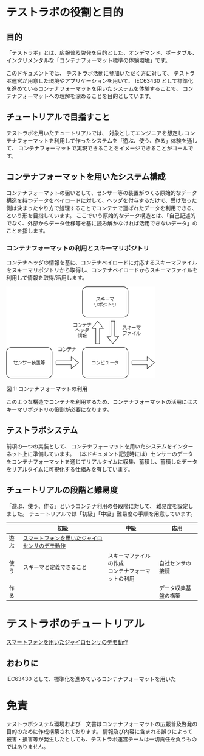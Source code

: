 # テストラボの役割と目的

## 目的

「テストラボ」とは、広報普及啓発を目的とした、オンデマンド、ポータブル、インクリメンタルな「コンテナフォーマット標準の体験環境」です。

このドキュメントでは、
テストラボ活動に参加いただく方に対して、
テストラボ運営が用意した環境やアプリケーションを用いて、
IEC63430 として標準化を進めているコンテナフォーマットを用いたシステムを体験することで、
コンテナフォーマットへの理解を深めることを目的としています。

## チュートリアルで目指すこと

テストラボを用いたチュートリアルでは、
対象としてエンジニアを想定し
コンテナフォーマットを利用して作ったシステムを「遊ぶ、使う、作る」体験を通して、
コンテナフォーマットで実現できることをイメージできることがゴールです。

## コンテナフォーマットを用いたシステム構成

コンテナフォーマットの狙いとして、センサー等の装置がつくる原始的なデータ構造を持つデータをペイロードに対して、ヘッダを付与するだけで、受け取った側は決まったやり方で処理することでコンテナで運ばれたデータを利用できる、という形を目指しています。
ここでいう原始的なデータ構造とは、「自己記述的でなく、外部からデータ仕様等を基に読み解かなければ活用できないデータ」のことを指します。

### コンテナフォーマットの利用とスキーマリポジトリ

コンテナヘッダの情報を基に、コンテナペイロードに対応するスキーマファイルをスキーマリポジトリから取得し、コンテナペイロードからスキーマファイルを利用して情報を取得/活用します。

![コンテナフォーマットの利用](./figures/container_usecase.drawio.png)

図 1: コンテナフォーマットの利用

このような構造でコンテナを利用するため、コンテナフォーマットの活用にはスキーマリポジトリの役割が必要になります。

## テストラボシステム

前項の一つの実装として、
コンテナフォーマットを用いたシステムをインターネット上に準備しています。
（本ドキュメント記述時には）センサーのデータをコンテナフォーマットを通じてリアルタイムに収集、蓄積し、蓄積したデータをリアルタイムに可視化する仕組みを有しています。

## チュートリアルの段階と難易度

「遊ぶ、使う、作る」というコンテナ利用の各段階に対して、
難易度を設定しました。
チュートリアルでは「初級」「中級」難易度の手順を用意しています。

|      | 初級                                                                      | 中級                                                  | 応用                 |
| ---- | ------------------------------------------------------------------------- | ----------------------------------------------------- | -------------------- |
| 遊ぶ | [スマートフォンを用いたジャイロセンサのデモ動作](./tutorial/firststep.md) |                                                       |                      |
| 使う | スキーマと定義できること                                                  | スキーマファイルの作成<br/>コンテナフォーマットの利用 | 自社センサの接続     |
| 作る |                                                                           |                                                       | データ収集基盤の構築 |

# テストラボのチュートリアル

[スマートフォンを用いたジャイロセンサのデモ動作](./tutorial/firststep.md)

## おわりに

IEC63430 として、標準化を進めているコンテナフォーマットを用いた

# 免責

テストラボシステム環境および　文書はコンテナフォーマットの広報普及啓発の目的のために作成構築されております。
情報及び内容に含まれる誤りによって被害・損害等が発生したとしても、テストラボ運営チームは一切責任を負うものではありません。
